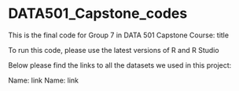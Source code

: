 # DATA501_Capstone_codes
This is the final code for Group 7 in DATA 501 Capstone Course: title


To run this code, please use the latest versions of R and R Studio

Below please find the links to all the datasets we used in this project:

Name: link
Name: link
